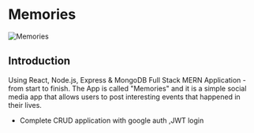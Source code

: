 # Memories

![Memories]([https://i.ibb.co/Z8Y0CJv/Screenshot-2020-10-30-at-11-10-04.png])

## Introduction


Using React, Node.js, Express & MongoDB  Full Stack MERN Application - from start to finish. The App is called "Memories" and it is a simple social media app that allows users to post interesting events that happened in their lives.

* Complete CRUD application with google auth ,JWT login

